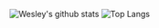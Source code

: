 
![Wesley's github stats](https://github-readme-stats.vercel.app/api?username=qooiverson3&theme=vue-dark)
![Top Langs](https://github-readme-stats.vercel.app/api/top-langs/?username=qooiverson3&layout=compact&theme=vue-dark)
